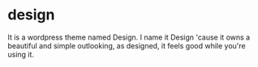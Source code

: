 # design
It is a wordpress theme named Design.
I name it Design 'cause it owns a beautiful and simple outlooking, as designed, it feels good while you're using it.
